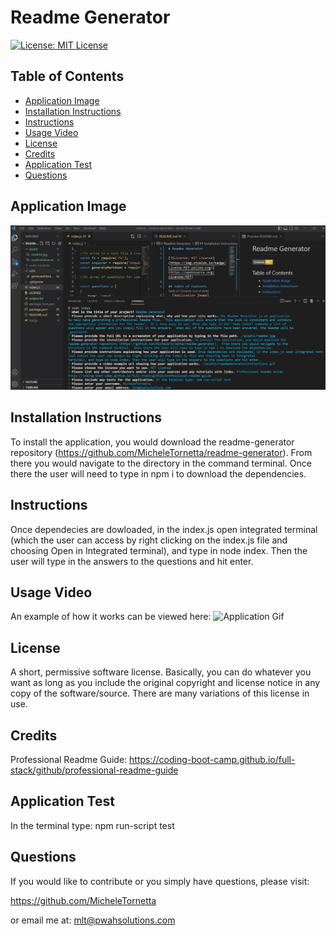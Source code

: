 # Readme Generator

[![License: MIT License](https://img.shields.io/badge/License-MIT-yellow.svg)](https://opensource.org/licenses/MIT)

## Table of Contents 
- [Application Image](#application-image)
- [Installation Instructions](#installation)
- [Instructions](#instructions--usage)
- [Usage Video](#usage-video)
- [License](#license)
- [Credits](#credits)
- [Application Test](#application-test)
- [Questions](#questions)

## Application Image 
![Application Image](./assets/readme.jpg)

## Installation Instructions
To install the application, you would download the readme-generator repository (https://github.com/MicheleTornetta/readme-generator).  From there you would navigate to the directory in the command terminal.  Once there the user will need to type in npm i to download the dependencies. 

## Instructions
Once dependecies are dowloaded, in the index.js open integrated terminal (which the user can access by right clicking on the index.js file and choosing Open in Integrated terminal), and type in node index. Then the user will type in the answers to the questions and hit enter.

## Usage Video

An example of how it works can be viewed here: 
![Application Gif](./assets/readmeGeneratorInstructions.gif)

## License 
A short, permissive software license. Basically, you can do whatever you want as long as you include the original copyright and license notice in any copy of the software/source.  There are many variations of this license in use.

## Credits 
Professional Readme Guide: https://coding-boot-camp.github.io/full-stack/github/professional-readme-guide

## Application Test
In the terminal type: npm run-script test

## Questions
If you would like to contribute or you simply have questions, please visit: 

https://github.com/MicheleTornetta

or email me at:
mlt@pwahsolutions.com

